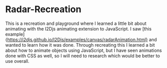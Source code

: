 # Radar-Recreation
This is a recreation and playground where I learned a little bit about animating with the I2Djs animating extension to JavaScript. I saw [this example] {https://i2djs.github.io/I2Djs/examples/canvas/radarAnimation.html} and wanted to learn how it was done. Through recreating this I learned a bit about how to animate objects using JavaScript, but I have seen animations done with CSS as well, so I will need to research which would be better to use overall.

